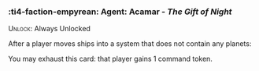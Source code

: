 ### :ti4-faction-empyrean: **Agent**: Acamar - _The Gift of Night_

<span style="font-variant:small-caps;">Unlock</span>: Always Unlocked

After a player moves ships into a system that does not contain any planets:

You may exhaust this card: that player gains 1 command token.
